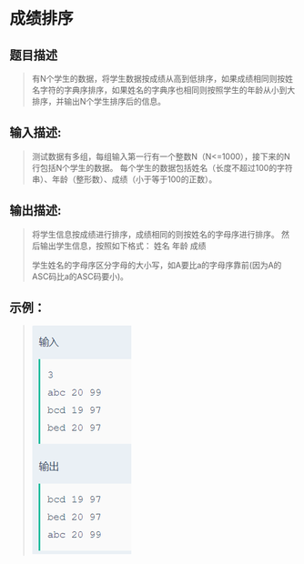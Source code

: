 # 成绩排序

## 题目描述
>有N个学生的数据，将学生数据按成绩从高到低排序，如果成绩相同则按姓名字符的字典序排序，如果姓名的字典序也相同则按照学生的年龄从小到大排序，并输出N个学生排序后的信息。

## 输入描述:
>测试数据有多组，每组输入第一行有一个整数N（N<=1000），接下来的N行包括N个学生的数据。
>每个学生的数据包括姓名（长度不超过100的字符串）、年龄（整形数）、成绩（小于等于100的正数）。

## 输出描述:
>将学生信息按成绩进行排序，成绩相同的则按姓名的字母序进行排序。
>然后输出学生信息，按照如下格式：
>姓名 年龄 成绩
>
>学生姓名的字母序区分字母的大小写，如A要比a的字母序靠前(因为A的ASC码比a的ASC码要小)。

## 示例：
>![Image text](sample.PNG)
